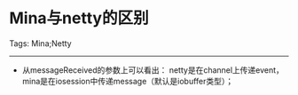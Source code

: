 # Mina与netty的区别
Tags: Mina;Netty

------

* 从messageReceived的参数上可以看出： netty是在channel上传递event，mina是在iosession中传递message（默认是iobuffer类型）；